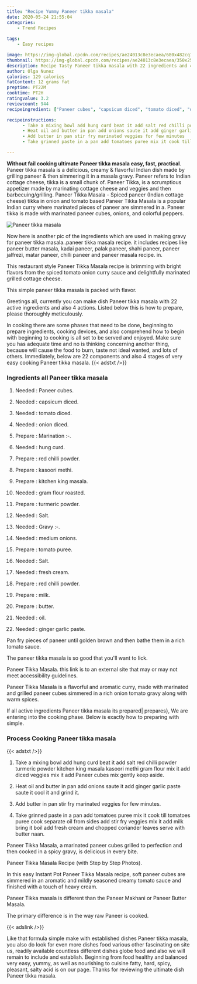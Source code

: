 ```yaml
---
title: "Recipe Yummy Paneer tikka masala"
date: 2020-05-24 21:55:04
categories:
    - Trend Recipes
    
tags:
    - Easy recipes

image: https://img-global.cpcdn.com/recipes/ae24013c8e3ecaea/680x482cq70/paneer-tikka-masala-recipe-main-photo.jpg
thumbnail: https://img-global.cpcdn.com/recipes/ae24013c8e3ecaea/350x250cq70/paneer-tikka-masala-recipe-main-photo.jpg
description: Recipe Tasty Paneer tikka masala with 22 ingredients and 4 stages of easy cooking.
author: Olga Nunez
calories: 129 calories
fatContent: 12 grams fat
preptime: PT22M
cooktime: PT2H
ratingvalue: 3.2
reviewcount: 944
recipeingredient: ["Paneer cubes", "capsicum diced", "tomato diced", "onion diced", "Marination ", "hung curd", "red chilli powder", "kasoori methi", "kitchen king masala", "gram flour roasted", "turmeric powder", "Salt", "Gravy ", "medium onions", "tomato puree", "Salt", "fresh cream", "red chilli powder", "milk", "butter", "oil", "ginger garlic paste"]

recipeinstructions: 
      - Take a mixing bowl add hung curd beat it add salt red chilli powder turmeric powder kitchen king masala kasoori methi gram flour mix it add diced veggies mix it add Paneer cubes mix gently keep aside 
      - Heat oil and butter in pan add onions saute it add ginger garlic paste saute it cool it and grind it 
      - Add butter in pan stir fry marinated veggies for few minutes 
      - Take grinned paste in a pan add tomatoes puree mix it cook till tomatoes puree cook separate oil from sides add stir fry veggies mix it add milk bring it boil add fresh cream and chopped coriander leaves serve with butter naan

---
```




**Without fail cooking ultimate Paneer tikka masala easy, fast, practical**. Paneer tikka masala is a delicious, creamy &amp; flavorful Indian dish made by grilling paneer &amp; then simmering it in a masala gravy. Paneer refers to Indian cottage cheese, tikka is a small chunk of. Paneer Tikka, is a scrumptious appetizer made by marinating cottage cheese and veggies and then barbecuing/grilling. Paneer Tikka Masala - Spiced paneer (Indian cottage cheese) tikka in onion and tomato based Paneer Tikka Masala is a popular Indian curry where marinated pieces of paneer are simmered in a. Paneer tikka is made with marinated paneer cubes, onions, and colorful peppers.


![Paneer tikka masala](https://img-global.cpcdn.com/recipes/ae24013c8e3ecaea/680x482cq70/paneer-tikka-masala-recipe-main-photo.jpg "Paneer tikka masala")



Now here is another pic of the ingredients which are used in making gravy for paneer tikka masala..paneer tikka masala recipe. it includes recipes like paneer butter masala, kadai paneer, palak paneer, shahi paneer, paneer jalfrezi, matar paneer, chilli paneer and paneer masala recipe. in.

This restaurant style Paneer Tikka Masala recipe is brimming with bright flavors from the spiced tomato onion curry sauce and delightfully marinated grilled cottage cheese.

This simple paneer tikka masala is packed with flavor.


Greetings all, currently you can make dish Paneer tikka masala with 22 active ingredients and also 4 actions. Listed below this is how to prepare, please thoroughly meticulously.

In cooking there are some phases that need to be done, beginning to prepare ingredients, cooking devices, and also comprehend how to begin with beginning to cooking is all set to be served and enjoyed. Make sure you has adequate time and no is thinking concerning another thing, because will cause the food to burn, taste not ideal wanted, and lots of others. Immediately, below are 22 components and also 4 stages of very easy cooking Paneer tikka masala.
{{< adstxt />}}

### Ingredients all Paneer tikka masala


1. Needed  : Paneer cubes.

1. Needed  : capsicum diced.

1. Needed  : tomato diced.

1. Needed  : onion diced.

1. Prepare  : Marination :-.

1. Needed  : hung curd.

1. Prepare  : red chilli powder.

1. Prepare  : kasoori methi.

1. Prepare  : kitchen king masala.

1. Needed  : gram flour roasted.

1. Prepare  : turmeric powder.

1. Needed  : Salt.

1. Needed  : Gravy :-.

1. Needed  : medium onions.

1. Prepare  : tomato puree.

1. Needed  : Salt.

1. Needed  : fresh cream.

1. Prepare  : red chilli powder.

1. Prepare  : milk.

1. Prepare  : butter.

1. Needed  : oil.

1. Needed  : ginger garlic paste.


Pan fry pieces of paneer until golden brown and then bathe them in a rich tomato sauce.

The paneer tikka masala is so good that you&#39;ll want to lick.

Paneer Tikka Masala. this link is to an external site that may or may not meet accessibility guidelines.

Paneer Tikka Masala is a flavorful and aromatic curry, made with marinated and grilled paneer cubes simmered in a rich onion tomato gravy along with warm spices.


If all active ingredients Paneer tikka masala its prepared| prepares}, We are entering into the cooking phase. Below is exactly how to preparing with simple.

### Process Cooking Paneer tikka masala

{{< adstxt />}}


1. Take a mixing bowl add hung curd beat it add salt red chilli powder turmeric powder kitchen king masala kasoori methi gram flour mix it add diced veggies mix it add Paneer cubes mix gently keep aside.



1. Heat oil and butter in pan add onions saute it add ginger garlic paste saute it cool it and grind it.



1. Add butter in pan stir fry marinated veggies for few minutes.



1. Take grinned paste in a pan add tomatoes puree mix it cook till tomatoes puree cook separate oil from sides add stir fry veggies mix it add milk bring it boil add fresh cream and chopped coriander leaves serve with butter naan.




Paneer Tikka Masala, a marinated paneer cubes grilled to perfection and then cooked in a spicy gravy, is delicious in every bite.

Paneer Tikka Masala Recipe (with Step by Step Photos).

In this easy Instant Pot Paneer Tikka Masala recipe, soft paneer cubes are simmered in an aromatic and mildly seasoned creamy tomato sauce and finished with a touch of heavy cream.

Paneer Tikka masala is different than the Paneer Makhani or Paneer Butter Masala.

The primary difference is in the way raw Paneer is cooked.


{{< adslink />}}

Like that formula simple make with established dishes Paneer tikka masala, you also do look for even more dishes food various other fascinating on site us, readily available countless different dishes globe food and also we will remain to include and establish. Beginning from food healthy and balanced very easy, yummy, as well as nourishing to cuisine fatty, hard, spicy, pleasant, salty acid is on our page. Thanks for reviewing the ultimate dish Paneer tikka masala.
